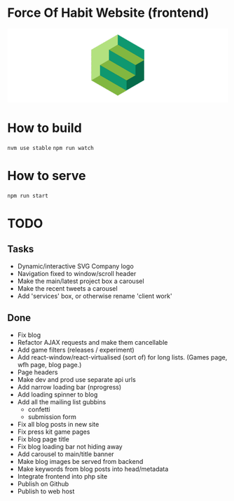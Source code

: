 # Force Of Habit Website (frontend)

![FOH Website](public/_images/press-kit/header.png)

# How to build

`nvm use stable`
`npm run watch`

# How to serve

`npm run start`

# TODO

## Tasks

- Dynamic/interactive SVG Company logo
- Navigation fixed to window/scroll header
- Make the main/latest project box a carousel
- Make the recent tweets a carousel
- Add 'services' box, or otherwise rename 'client work'

## Done

- Fix blog
- Refactor AJAX requests and make them cancellable
- Add game filters (releases / experiment)
- Add react-window/react-virtualised (sort of) for long lists. (Games page, wfh page, blog page.)
- Page headers
- Make dev and prod use separate api urls
- Add narrow loading bar (nprogress)
- Add loading spinner to blog
- Add all the mailing list gubbins
	- confetti
	- submission form
- Fix all blog posts in new site
- Fix press kit game pages
- Fix blog page title
- Fix blog loading bar not hiding away
- Add carousel to main/title banner
- Make blog images be served from backend
- Make keywords from blog posts into head/metadata
- Integrate frontend into php site
- Publish on Github
- Publish to web host
